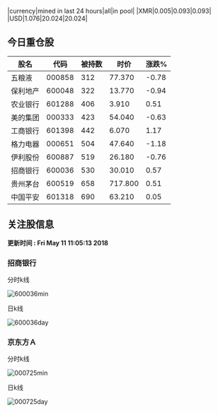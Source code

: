 |currency|mined in last 24 hours|all|in pool|
|XMR|0.005|0.093|0.093|
|USD|1.076|20.024|20.024|

## 今日重仓股 

|股名|代码|被持数|时价|涨跌%|
|---|---|---|---|---|
|五粮液|000858|312|77.370|-0.78|
|保利地产|600048|322|13.770|-0.94|
|农业银行|601288|406|3.910|0.51|
|美的集团|000333|423|54.040|-0.63|
|工商银行|601398|442|6.070|1.17|
|格力电器|000651|504|47.640|-1.18|
|伊利股份|600887|519|26.180|-0.76|
|招商银行|600036|530|30.010|0.57|
|贵州茅台|600519|658|717.800|0.51|
|中国平安|601318|690|63.210|0.05|

## 关注股信息
**更新时间 : Fri May 11 11:05:13 2018**
### 招商银行 
分时k线

![600036min](http://image.sinajs.cn/newchart/min/n/sh600036.gif)

日k线

![600036day](http://image.sinajs.cn/newchart/daily/n/sh600036.gif)

### 京东方Ａ 
分时k线

![000725min](http://image.sinajs.cn/newchart/min/n/sz000725.gif)

日k线

![000725day](http://image.sinajs.cn/newchart/daily/n/sz000725.gif)
